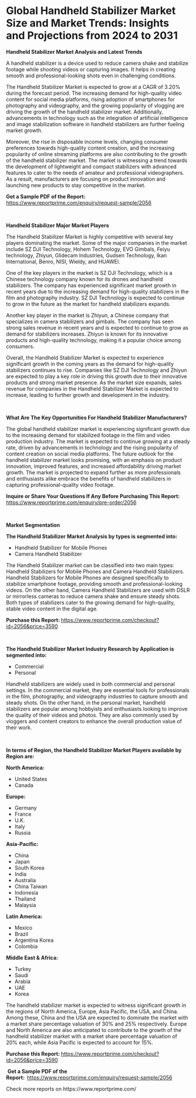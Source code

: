 <p><h1>Global Handheld Stabilizer Market Size and Market Trends: Insights and Projections from 2024 to 2031</h1></p><p><strong>Handheld Stabilizer Market Analysis and Latest Trends</strong></p>
<p><p>A handheld stabilizer is a device used to reduce camera shake and stabilize footage while shooting videos or capturing images. It helps in creating smooth and professional-looking shots even in challenging conditions.</p><p>The Handheld Stabilizer Market is expected to grow at a CAGR of 3.20% during the forecast period. The increasing demand for high-quality video content for social media platforms, rising adoption of smartphones for photography and videography, and the growing popularity of vlogging are driving the growth of the handheld stabilizer market. Additionally, advancements in technology such as the integration of artificial intelligence and image stabilization software in handheld stabilizers are further fueling market growth.</p><p>Moreover, the rise in disposable income levels, changing consumer preferences towards high-quality content creation, and the increasing popularity of online streaming platforms are also contributing to the growth of the handheld stabilizer market. The market is witnessing a trend towards the development of lightweight and compact stabilizers with advanced features to cater to the needs of amateur and professional videographers. As a result, manufacturers are focusing on product innovation and launching new products to stay competitive in the market.</p></p>
<p><strong>Get a Sample PDF of the Report:&nbsp;</strong> <a href="https://www.reportprime.com/enquiry/request-sample/2056">https://www.reportprime.com/enquiry/request-sample/2056</a></p>
<p>&nbsp;</p>
<p><strong>Handheld Stabilizer Major Market Players</strong></p>
<p><p>The Handheld Stabilizer Market is highly competitive with several key players dominating the market. Some of the major companies in the market include SZ DJI Technology, Hohem Technology, EVO Gimbals, Feiyu technology, Zhiyun, Glidecam Industries, Gudsen Technology, Ikan International, Benro, NISI, Wieldy, and HUAWEI.</p><p>One of the key players in the market is SZ DJI Technology, which is a Chinese technology company known for its drones and handheld stabilizers. The company has experienced significant market growth in recent years due to the increasing demand for high-quality stabilizers in the film and photography industry. SZ DJI Technology is expected to continue to grow in the future as the market for handheld stabilizers expands.</p><p>Another key player in the market is Zhiyun, a Chinese company that specializes in camera stabilizers and gimbals. The company has seen strong sales revenue in recent years and is expected to continue to grow as demand for stabilizers increases. Zhiyun is known for its innovative products and high-quality technology, making it a popular choice among consumers.</p><p>Overall, the Handheld Stabilizer Market is expected to experience significant growth in the coming years as the demand for high-quality stabilizers continues to rise. Companies like SZ DJI Technology and Zhiyun are expected to play a key role in driving this growth due to their innovative products and strong market presence. As the market size expands, sales revenue for companies in the Handheld Stabilizer Market is expected to increase, leading to further growth and development in the industry.</p></p>
<p>&nbsp;</p>
<p><strong>What Are The Key Opportunities For Handheld Stabilizer Manufacturers?</strong></p>
<p><p>The global handheld stabilizer market is experiencing significant growth due to the increasing demand for stabilized footage in the film and video production industry. The market is expected to continue growing at a steady rate, driven by advancements in technology and the rising popularity of content creation on social media platforms. The future outlook for the handheld stabilizer market looks promising, with an emphasis on product innovation, improved features, and increased affordability driving market growth. The market is projected to expand further as more professionals and enthusiasts alike embrace the benefits of handheld stabilizers in capturing professional-quality video footage.</p></p>
<p><strong>Inquire or Share Your Questions If Any Before Purchasing This Report:</strong> <a href="https://www.reportprime.com/enquiry/pre-order/2056">https://www.reportprime.com/enquiry/pre-order/2056</a></p>
<p>&nbsp;</p>
<p><strong>Market Segmentation</strong></p>
<p><strong>The Handheld Stabilizer Market Analysis by types is segmented into:</strong></p>
<p><ul><li>Handheld Stabilizer for Mobile Phones</li><li>Camera Handheld Stabilizer</li></ul></p>
<p><p>The Handheld Stabilizer market can be classified into two main types: Handheld Stabilizers for Mobile Phones and Camera Handheld Stabilizers. Handheld Stabilizers for Mobile Phones are designed specifically to stabilize smartphone footage, providing smooth and professional-looking videos. On the other hand, Camera Handheld Stabilizers are used with DSLR or mirrorless cameras to reduce camera shake and ensure steady shots. Both types of stabilizers cater to the growing demand for high-quality, stable video content in the digital age.</p></p>
<p><strong>Purchase this Report:&nbsp;</strong><a href="https://www.reportprime.com/checkout?id=2056&price=3590">https://www.reportprime.com/checkout?id=2056&price=3590</a></p>
<p>&nbsp;</p>
<p><strong>The Handheld Stabilizer Market Industry Research by Application is segmented into:</strong></p>
<p><ul><li>Commercial</li><li>Personal</li></ul></p>
<p><p>Handheld stabilizers are widely used in both commercial and personal settings. In the commercial market, they are essential tools for professionals in the film, photography, and videography industries to capture smooth and steady shots. On the other hand, in the personal market, handheld stabilizers are popular among hobbyists and enthusiasts looking to improve the quality of their videos and photos. They are also commonly used by vloggers and content creators to enhance the overall production value of their work.</p></p>
<p>&nbsp;</p>
<p><strong>In terms of Region, the Handheld Stabilizer Market Players available by Region are:</strong></p>
<p>
    <p> <strong> North America: </strong>
        <ul>
            <li>United States</li>
            <li>Canada</li>
        </ul>
        </p> 
    <p> <strong> Europe: </strong>
        <ul>
            <li>Germany</li>
            <li>France</li>
            <li>U.K.</li>
            <li>Italy</li>
            <li>Russia</li>
        </ul>
        </p> 
    <p> <strong> Asia-Pacific: </strong>
        <ul>
            <li>China</li>
            <li>Japan</li>
            <li>South Korea</li>
            <li>India</li>
            <li>Australia</li>
            <li>China Taiwan</li>
            <li>Indonesia</li>
            <li>Thailand</li>
            <li>Malaysia</li>
        </ul>
        </p> 
    <p> <strong> Latin America: </strong>
        <ul>
            <li>Mexico</li>
            <li>Brazil</li>
            <li>Argentina Korea</li>
            <li>Colombia</li>
        </ul>
        </p> 
    <p> <strong> Middle East & Africa: </strong>
        <ul>
            <li>Turkey</li>
            <li>Saudi</li>
            <li>Arabia</li>
            <li>UAE</li>
            <li>Korea</li>
        </ul>
    </p>
    </p>
<p><p>The handheld stabilizer market is expected to witness significant growth in the regions of North America, Europe, Asia Pacific, the USA, and China. Among these, China and the USA are expected to dominate the market with a market share percentage valuation of 30% and 25% respectively. Europe and North America are also anticipated to contribute to the growth of the handheld stabilizer market with a market share percentage valuation of 20% each, while Asia Pacific is expected to account for 15%.</p></p>
<p><strong>Purchase this Report: </strong><a href="https://www.reportprime.com/checkout?id=2056&price=3590">https://www.reportprime.com/checkout?id=2056&price=3590</a></p>
<p>&nbsp;<strong>Get a Sample PDF of the Report:&nbsp;&nbsp;</strong><a href="https://www.reportprime.com/enquiry/request-sample/2056">https://www.reportprime.com/enquiry/request-sample/2056</a></p>
<p><strong></strong></p>
<p>Check more reports on https://www.reportprime.com/</p>